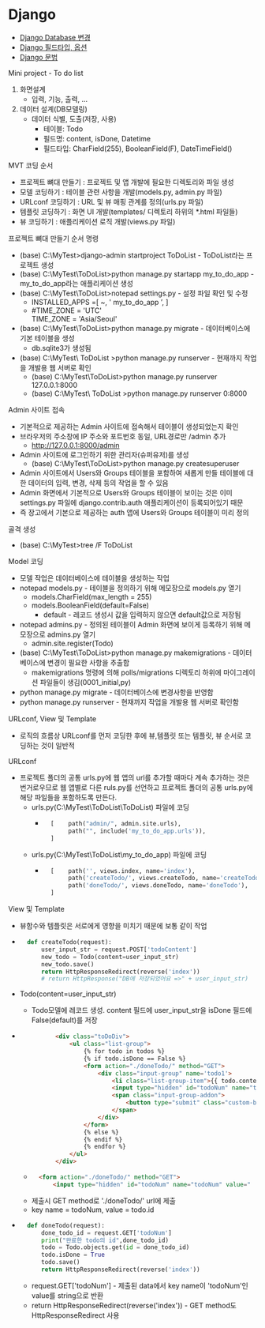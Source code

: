 # Django

- [Django Database 변경](%EC%9E%A5%EA%B3%A0%20DB%20%EC%97%B0%EB%8F%99.txt)
- [Django 필드타입, 옵션](%EC%9E%A5%EA%B3%A0%20%EB%AA%A8%EB%8D%B8%20%ED%95%84%EB%93%9C%20%ED%83%80%EC%9E%85.txt)
- [Django 문법](%EC%9E%A5%EA%B3%A0%20%ED%83%AC%ED%94%8C%EB%A6%BF%20%EB%AC%B8%EB%B2%95.txt)


Mini project - To do list
1. 화면설계
    - 입력, 기능, 출력, ...
2. 데이터 설계(DB모델링)
    - 데이터 식별, 도출(저장, 사용)
        - 테이블: Todo
        - 필드명: content, isDone, Datetime
        - 필드타입: CharField(255), BooleanField(F), DateTimeField()


MVT 코딩 순서
- 프로젝트 뼈대 만들기 : 프로젝트 및 앱 개발에 필요한 디렉토리와 파일
생성
- 모델 코딩하기 : 테이블 관련 사항을 개발(models.py, admin.py 파일)
- URLconf 코딩하기 : URL 및 뷰 매핑 관계를 정의(urls.py 파일)
- 템플릿 코딩하기 : 화면 UI 개발(templates/ 디렉토리 하위의 *.html 파일들)
- 뷰 코딩하기 : 애플리케이션 로직 개발(views.py 파일)


프로젝트 뼈대 만들기 순서 명령
- (base) C:\MyTest>django-admin startproject ToDoList - ToDoList라는 프로젝트 생성
- (base) C:\MyTest\ToDoList>python manage.py startapp my_to_do_app - my_to_do_app라는 애플리케이션 생성
- (base) C:\MyTest\ToDoList>notepad settings.py - 설정 파일 확인 및 수정
    - INSTALLED_APPS =[ ~, ' my_to_do_app ’, ]
    - #TIME_ZONE = 'UTC'        
    TIME_ZONE = 'Asia/Seoul'
- (base) C:\MyTest\ToDoList>python manage.py migrate - 데이터베이스에 기본 테이블을 생성
    - db.sqlite3가 생성됨
- (base) C:\MyTest\ ToDoList >python manage.py runserver - 현재까지 작업을 개발용 웹 서버로 확인
    - (base) C:\MyTest\ToDoList>python manage.py runserver 127.0.0.1:8000
    - (base) C:\MyTest\ ToDoList >python manage.py runserver 0:8000

Admin 사이트 접속
- 기본적으로 제공하는 Admin 사이트에 접속해서 테이블이 생성되었는지 확인
- 브라우저의 주소창에 IP 주소와 포트번호 동일, URL경로만 /admin 추가
    - http://127.0.0.1:8000/admin
- Admin 사이트에 로그인하기 위한 관리자(슈퍼유저)를 생성
    - (base) C:\MyTest\ToDoList>python manage.py createsuperuser
- Admin 사이트에서 Users와 Groups 테이블을 포함하여 새롭게 만들 테이블에 대한 데이터의 입력, 변경, 삭제 등의 작업을 할 수 있음
- Admin 화면에서 기본적으로 Users와 Groups 테이블이 보이는 것은 이미 settings.py 파일에 django.contrib.auth 애플리케이션이 등록되어있기 때문
- 즉 장고에서 기본으로 제공하는 auth 앱에 Users와 Groups 테이블이 미리 정의

골격 생성
- (base) C:\MyTest>tree /F ToDoList


Model 코딩
- 모델 작업은 데이터베이스에 테이블을 생성하는 작업
- notepad models.py - 테이블을 정의하기 위해 메모장으로 models.py 열기
    - models.CharField(max_length = 255)
    - models.BooleanField(default=False)
        - default - 레코드 생성시 값을 입력하지 않으면 default값으로 저장됨
- notepad admins.py - 정의된 테이블이 Admin 화면에 보이게 등록하기 위해 메모장으로 admins.py 열기
    - admin.site.register(Todo)
- (base) C:\MyTest\ToDoList>python manage.py makemigrations - 데이터베이스에 변경이 필요한 사항을 추출함
    - makemigrations 명령에 의해 polls/migrations 디렉토리 하위에 마이그레이션 파일들이 생김(0001_initial,py)
- python manage.py migrate - 데이터베이스에 변경사항을 반영함
- python manage.py runserver - 현재까지 작업을 개발용 웹 서버로 확인함


URLconf, View 및 Template
- 로직의 흐름상 URLconf를 먼저 코딩한 후에 뷰,템플릿 또는 템플릿, 뷰 순서로 코딩하는 것이 일반적

URLconf
- 프로젝트 폴더의 공통 urls.py에 웹 앱의 url를 추가할 때마다 계속 추가하는 것은 번거로우므로 웹 앱별로 다른 ruls.py를 선언하고 프로젝트 폴더의 공통 urls.py에 해당 파일들을 포함하도록 만든다.
    - urls.py(C:\MyTest\ToDoList\ToDoList) 파일에 코딩
        - ```python
            [    path("admin/", admin.site.urls),
                 path("", include('my_to_do_app.urls')),
            ]
          ```
    - urls.py(C:\MyTest\ToDoList\my_to_do_app) 파일에 코딩
        - ```python
            [    path('', views.index, name='index'),
                 path('createTodo/', views.createTodo, name='createTodo'),
                 path('doneTodo/', views.doneTodo, name='doneTodo'), 
            ]
          ```
View 및 Template
- 뷰함수와 템플릿은 서로에게 영향을 미치기 때문에 보통 같이 작업
- ```python
    def createTodo(request):
        user_input_str = request.POST['todoContent']
        new_todo = Todo(content=user_input_str)
        new_todo.save()
        return HttpResponseRedirect(reverse('index'))
        # return HttpResponse("DB에 저장되었어요 =>" + user_input_str)
  ```
- Todo(content=user_input_str)
    - Todo모델에 레코드 생성. content 필드에 user_input_str을 isDone 필드에 False(default)를 저장

- ```html
            <div class="toDoDiv">
                <ul class="list-group">
                    {% for todo in todos %}
                    {% if todo.isDone == False %}
                    <form action="./doneTodo/" method="GET">
                        <div class="input-group" name='todo1'>
                            <li class="list-group-item">{{ todo.content }}</li>
                            <input type="hidden" id="todoNum" name="todoNum" value="{{ todo.id }}"></input>
                            <span class="input-group-addon">
                                <button type="submit" class="custom-btn btn btn-danger">완료</button>
                            </span>
                        </div>
                    </form>
                    {% else %}
                    {% endif %}
                    {% endfor %}
                </ul>
            </div>
  ```
    - ```html
        <form action="./doneTodo/" method="GET">
            <input type="hidden" id="todoNum" name="todoNum" value="
      ```
    - 제출시 GET method로 './doneTodo/' url에 제출
    - key name = todoNum, value = todo.id

- ```python
    def doneTodo(request):
        done_todo_id = request.GET['todoNum']
        print("완료한 todo의 id",done_todo_id)
        todo = Todo.objects.get(id = done_todo_id)
        todo.isDone = True
        todo.save()
        return HttpResponseRedirect(reverse('index'))
  ```
    - request.GET['todoNum'] - 제출된 data에서 key name이 'todoNum'인 value를 string으로 반환
    - return HttpResponseRedirect(reverse('index')) - GET method도 HttpResponseRedirect 사용